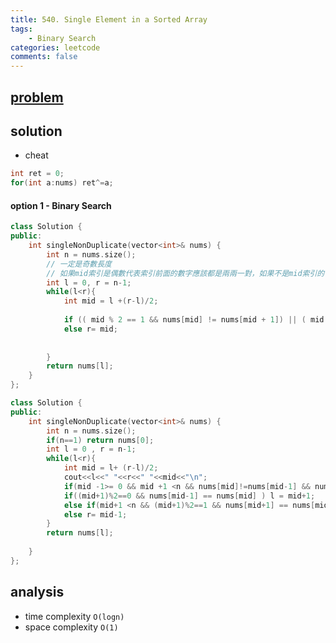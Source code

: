 ```yaml
---
title: 540. Single Element in a Sorted Array
tags:  
    - Binary Search
categories: leetcode
comments: false
---
```


## [problem](https://leetcode.com/problems/single-element-in-a-sorted-array/)
## solution 
- cheat
```c++
int ret = 0;
for(int a:nums) ret^=a;
```

#### option 1 - Binary Search
```c++
class Solution {
public:
    int singleNonDuplicate(vector<int>& nums) {
        int n = nums.size();
        // 一定是奇數長度
        // 如果mid索引是偶數代表索引前面的數字應該都是兩兩一對，如果不是mid索引的值會與前一索引值相同，則落單的數必定在前面，反之相反。
        int l = 0, r = n-1;
        while(l<r){
            int mid = l +(r-l)/2;
            
            if (( mid % 2 == 1 && nums[mid] != nums[mid + 1]) || ( mid % 2 == 0 && nums[mid] == nums[mid + 1])) l = mid + 1;
            else r= mid;
            
            
        }
        return nums[l];
    }
};
```
```c++
class Solution {
public:
    int singleNonDuplicate(vector<int>& nums) {
        int n = nums.size();
        if(n==1) return nums[0];
        int l = 0 , r = n-1;
        while(l<r){
            int mid = l+ (r-l)/2;
            cout<<l<<" "<<r<<" "<<mid<<"\n";
            if(mid -1>= 0 && mid +1 <n && nums[mid]!=nums[mid-1] && nums[mid]!=nums[mid+1]) return nums[mid];
            if((mid+1)%2==0 && nums[mid-1] == nums[mid] ) l = mid+1;
            else if(mid+1 <n && (mid+1)%2==1 && nums[mid+1] == nums[mid]) l = mid+1;
            else r= mid-1;
        }
        return nums[l];
        
    }
};
```
## analysis
- time complexity `O(logn)`
- space complexity `O(1)`
